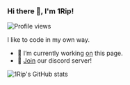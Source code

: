 ### Hi there 👋, I'm 1Rip!
![Profile views](https://gpvc.arturio.dev/1ripxd)

I like to code in my own way.

- 🔭 I’m currently working <a href="https://github.com/1ripxd" rel="nofollow">on</a> this page. 
- 💎 <a href="[https://discord.gg/DYQYGUWnFm](https://discord.gg/2bgKBgY3dv)" rel="nofollow">Join</a> our discord server!

![1Rip's GitHub stats](https://github-readme-stats.vercel.app/api?username=1ripxd&show_icons=true&theme=github_dark)
